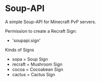 # Soup-API
A simple Soup-API for Minecraft PvP servers.

Permission to create a Recraft Sign: 
- 'soupapi.sign'

Kinds of Signs
- sopa = Soup Sign
- recraft = Mushroom Sign
- cocoa = Cocoabean Sign
- cactus = Cactus Sign
